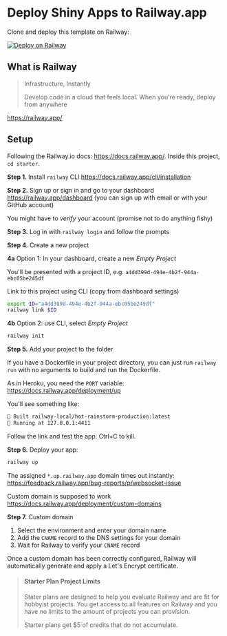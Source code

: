 # Deploy Shiny Apps to Railway.app

Clone and deploy this template on Railway:

[![Deploy on Railway](https://railway.app/button.svg)](https://railway.app/new/template?template=https%3A%2F%2Fgithub.com%2Fanalythium%2Frailway-shiny%2Ftree%2Fmaster%2Fstarter&referralCode=ItV1BC)


## What is Railway

> Infrastructure, Instantly
>
> Develop code in a cloud that feels local. When you're ready, deploy from anywhere

<https://railway.app/>

## Setup

Following the Railway.io docs: <https://docs.railway.app/>. Inside this project, `cd starter`.

**Step 1.** Install `railway` CLI <https://docs.railway.app/cli/installation>

**Step 2.** Sign up or sign in and go to your dashboard <https://railway.app/dashboard> (you can sign up with email or with your GitHub account)

You might have to _verify_ your account (promise not to do anything fishy)

**Step 3.** Log in with `railway login` and follow the prompts

**Step 4.** Create a new project

**4a** Option 1: In your dashboard, create a new _Empty Project_

You'll be presented with a project ID, e.g. `a4dd399d-494e-4b2f-944a-ebc05be245df`

Link to this project using CLI (copy from dashboard settings)

```bash
export ID="a4dd399d-494e-4b2f-944a-ebc05be245df"
railway link $ID
```

**4b** Option 2: use CLI, select _Empty Project_

```bash
railway init
```

**Step 5.** Add your project to the folder

If you have a Dockerfile in your project directory, you can just run `railway run` with no arguments to build and run the Dockerfile.

As in Heroku, you need the `PORT` variable: <https://docs.railway.app/deployment/up>

You'll see something like:

```bash
🎉 Built railway-local/hot-rainstorm-production:latest
🚂 Running at 127.0.0.1:4411
```

Follow the link and test the app. Ctrl+C to kill.

**Step 6.** Deploy your app:

```bash
railway up
```

The assigned `*.up.railway.app` domain times out instantly: <https://feedback.railway.app/bug-reports/p/websocket-issue>

Custom domain is supposed to work <https://docs.railway.app/deployment/custom-domains>

**Step 7.** Custom domain

1. Select the environment and enter your domain name
2. Add the `CNAME` record to the DNS settings for your domain
3. Wait for Railway to verify your `CNAME` record

Once a custom domain has been correctly configured, Railway will automatically generate and apply a Let's Encrypt certificate.

> #### Starter Plan Project Limits
>
> Stater plans are designed to help you evaluate Railway and are fit for hobbyist projects. You get access to all features on Railway and you have no limits to the amount of projects you can provision.
>
> Starter plans get $5 of credits that do not accumulate.
